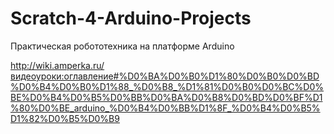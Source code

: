 # Scratch-4-Arduino-Projects

Практическая робототехника на платформе Arduino

http://wiki.amperka.ru/видеоуроки:оглавление#%D0%BA%D0%B0%D1%80%D0%B0%D0%BD%D0%B4%D0%B0%D1%88_%D0%B8_%D1%81%D0%B0%D0%BC%D0%BE%D0%B4%D0%B5%D0%BB%D0%BA%D0%B8%D0%BD%D0%BF%D1%80%D0%BE_arduino_%D0%B4%D0%BB%D1%8F_%D0%B4%D0%B5%D1%82%D0%B5%D0%B9




